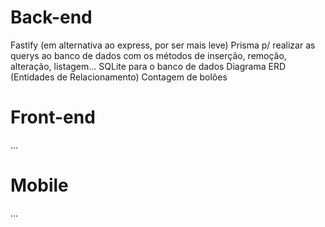 # Back-end
Fastify (em alternativa ao express, por ser mais leve)
Prisma p/ realizar as querys ao banco de dados com os métodos de inserção, remoção, alteração, listagem...
SQLite para o banco de dados
Diagrama ERD (Entidades de Relacionamento)
Contagem de bolões

# Front-end

...

# Mobile

...
